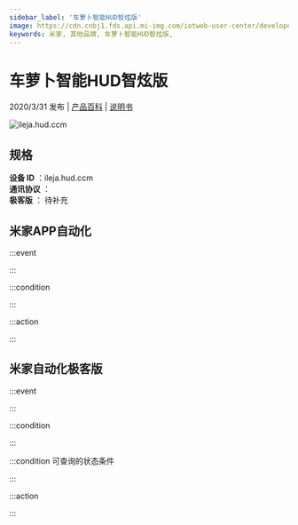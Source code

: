 ```yaml
---
sidebar_label: '车萝卜智能HUD智炫版'
image: https://cdn.cnbj1.fds.api.mi-img.com/iotweb-user-center/developer_1678871067726ItfUrW8A.png?GalaxyAccessKeyId=AKVGLQWBOVIRQ3XLEW&Expires=9223372036854775807&Signature=bRi7cEYFTOmxrn4M1JJn3D1g2yc=
keywords: 米家, 其他品牌, 车萝卜智能HUD智炫版, 
---
```

# 车萝卜智能HUD智炫版

2020/3/31 发布 | [产品百科](https://home.mi.com/webapp/content/baike/product/index.html?model=ileja.hud.ccm/) | [说明书](https://home.mi.com/views/introduction.html?model=ileja.hud.ccm&region=cn)

![ileja.hud.ccm](https://cdn.cnbj1.fds.api.mi-img.com/iotweb-user-center/developer_1678871067726ItfUrW8A.png?GalaxyAccessKeyId=AKVGLQWBOVIRQ3XLEW&Expires=9223372036854775807&Signature=bRi7cEYFTOmxrn4M1JJn3D1g2yc=)

## 规格  
> 
**设备 ID** ：ileja.hud.ccm  
**通讯协议** ：  
**极客版**  ： 待补充 


## 米家APP自动化  

:::event  

:::

:::condition  

:::

:::action   

:::

## 米家自动化极客版  

:::event  

:::

:::condition  

:::

:::condition 可查询的状态条件  

:::

:::action  

:::

        
